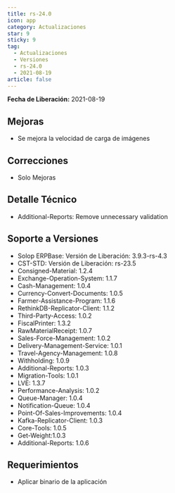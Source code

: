 ```yaml
---
title: rs-24.0
icon: app
category: Actualizaciones
star: 9
sticky: 9
tag:
  - Actualizaciones
  - Versiones
  - rs-24.0
  - 2021-08-19
article: false
---
```


**Fecha de Liberación:** 2021-08-19

## Mejoras

- Se mejora la velocidad de carga de imágenes

## Correcciones

- Solo Mejoras

## Detalle Técnico

- Additional-Reports: Remove unnecessary validation

## Soporte a Versiones

- Solop ERPBase: Versión de Liberación: 3.9.3-rs-4.3
- CST-STD: Versión de Liberación: rs-23.5
- Consigned-Material: 1.2.4
- Exchange-Operation-System: 1.1.7
- Cash-Management: 1.0.4
- Currency-Convert-Documents: 1.0.5
- Farmer-Assistance-Program: 1.1.6
- RethinkDB-Replicator-Client: 1.1.2
- Third-Party-Access: 1.0.2
- FiscalPrinter: 1.3.2
- RawMaterialReceipt: 1.0.7
- Sales-Force-Management: 1.0.2
- Delivery-Management-Service: 1.0.1
- Travel-Agency-Management: 1.0.8
- Withholding: 1.0.9
- Additional-Reports: 1.0.3
- Migration-Tools: 1.0.1
- LVE: 1.3.7
- Performance-Analysis: 1.0.2
- Queue-Manager: 1.0.4
- Notification-Queue: 1.0.4
- Point-Of-Sales-Improvements: 1.0.4
- Kafka-Replicator-Client: 1.0.3
- Core-Tools: 1.0.5
- Get-Weight:1.0.3
- Additional-Reports: 1.0.6

## Requerimientos

- Aplicar binario de la aplicación
